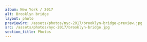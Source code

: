```yaml
---
album: New York / 2017
alt: Brooklyn bridge
layout: photo
previewSrc: /assets/photos/nyc-2017/brooklyn-bridge-preview.jpg
src: /assets/photos/nyc-2017/brooklyn-bridge.jpg
section_title: Photos
---
```


